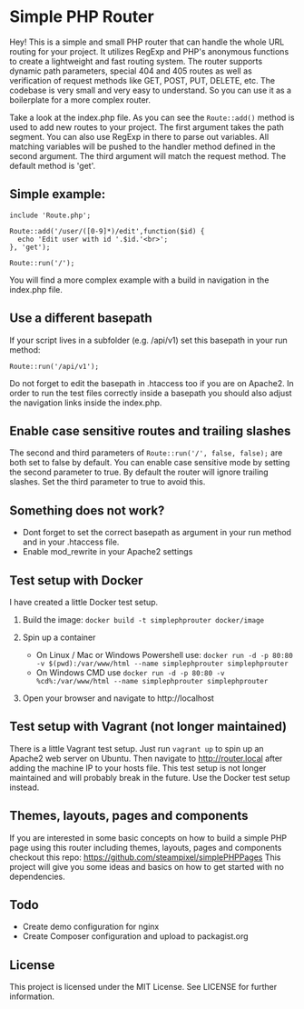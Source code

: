 # Simple PHP Router

Hey! This is a simple and small PHP router that can handle the whole URL routing for your project.
It utilizes RegExp and PHP's anonymous functions to create a lightweight and fast routing system.
The router supports dynamic path parameters, special 404 and 405 routes as well as verification of request methods like GET, POST, PUT, DELETE, etc.
The codebase is very small and very easy to understand. So you can use it as a boilerplate for a more complex router.

Take a look at the index.php file. As you can see the ```Route::add()``` method is used to add new routes to your project.
The first argument takes the path segment. You can also use RegExp in there to parse out variables. 
All matching variables will be pushed to the handler method defined in the second argument.
The third argument will match the request method. The default method is 'get'.

## Simple example:
```
include 'Route.php';

Route::add('/user/([0-9]*)/edit',function($id) {
  echo 'Edit user with id '.$id.'<br>';
}, 'get');

Route::run('/');
```

You will find a more complex example with a build in navigation in the index.php file.

## Use a different basepath
If your script lives in a subfolder (e.g. /api/v1) set this basepath in your run method:

```Route::run('/api/v1');```

Do not forget to edit the basepath in .htaccess too if you are on Apache2. In order to run the test files correctly inside a basepath you should also adjust the navigation links inside the index.php.

## Enable case sensitive routes and trailing slashes
The second and third parameters of ```Route::run('/', false, false);``` are both set to false by default. 
You can enable case sensitive mode by setting the second parameter to true.
By default the router will ignore trailing slashes. Set the third parameter to true to avoid this.

## Something does not work?
* Dont forget to set the correct basepath as argument in your run method and in your .htaccess file.
* Enable mod_rewrite in your Apache2 settings

## Test setup with Docker
I have created a little Docker test setup.

1. Build the image: ```docker build -t simplephprouter docker/image```

2. Spin up a container
	* On Linux / Mac or Windows Powershell use: ```docker run -d -p 80:80 -v $(pwd):/var/www/html --name simplephprouter simplephprouter```
	* On Windows CMD use ```docker run -d -p 80:80 -v %cd%:/var/www/html --name simplephprouter simplephprouter```

3. Open your browser and navigate to http://localhost

## Test setup with Vagrant (not longer maintained)
There is a little Vagrant test setup. Just run ```vagrant up``` to spin up an Apache2 web server on Ubuntu. Then navigate to http://router.local after adding the machine IP to your hosts file. This test setup is not longer maintained and will probably break in the future. Use the Docker test setup instead.

## Themes, layouts, pages and components
If you are interested in some basic concepts on how to build a simple PHP page using this router including themes, layouts, pages and components checkout this repo: https://github.com/steampixel/simplePHPPages
This project will give you some ideas and basics on how to get started with no dependencies.

## Todo
* Create demo configuration for nginx
* Create Composer configuration and upload to packagist.org

## License
This project is licensed under the MIT License. See LICENSE for further information.
